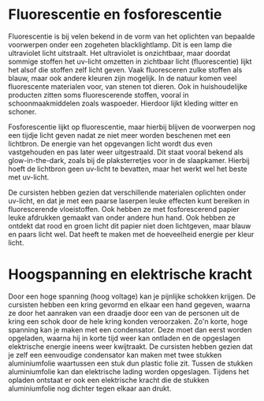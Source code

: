 # Fluorescentie en fosforescentie
Fluorescentie is bij velen bekend in de vorm van het oplichten van bepaalde voorwerpen onder een zogeheten blacklightlamp. Dit is een lamp die ultraviolet licht uitstraalt. Het ultraviolet is onzichtbaar, maar doordat sommige stoffen het uv-licht omzetten in zichtbaar licht (fluorescentie) lijkt het alsof die stoffen zelf licht geven. Vaak fluoresceren zulke stoffen als blauw, maar ook andere kleuren zijn mogelijk. In de natuur komen veel fluorescente materialen voor, van stenen tot dieren. Ook in huishoudelijke producten zitten soms fluorescerende stoffen, vooral in schoonmaakmiddelen zoals waspoeder. Hierdoor lijkt kleding witter en schoner.

Fosforescentie lijkt op fluorescentie, maar hierbij blijven de voorwerpen nog een tijdje licht geven nadat ze niet meer worden beschenen met een lichtbron. De energie van het opgevangen licht wordt dus even vastgehouden en pas later weer uitgestraald. Dit staat vooral bekend als glow-in-the-dark, zoals bij de plaksterretjes voor in de slaapkamer. Hierbij hoeft de lichtbron geen uv-licht te bevatten, maar het werkt wel het beste met uv-licht.

De cursisten hebben gezien dat verschillende materialen oplichten onder uv-licht, en dat je met een paarse laserpen leuke effecten kunt bereiken in fluorescerende vloeistoffen. Ook hebben ze met fosforescerend papier leuke afdrukken gemaakt van onder andere hun hand. Ook hebben ze ontdekt dat rood en groen licht dit papier niet doen lichtgeven, maar blauw en paars licht wel. Dat heeft te maken met de hoeveelheid energie per kleur licht.

# Hoogspanning en elektrische kracht
Door een hoge spanning (hoog voltage) kan je pijnlijke schokken krijgen. De cursisten hebben een kring gevormd en elkaar een hand gegeven, waarna ze door het aanraken van een draadje door een van de personen uit de kring een schok door de hele kring konden veroorzaken. Zo'n korte, hoge spanning kan je maken met een condensator. Deze moet dan eerst worden opgeladen, waarna hij in korte tijd weer kan ontladen en de opgeslagen elektrische energie ineens weer kwijtraakt. De cursisten hebben gezien dat je zelf een eenvoudige condensator kan maken met twee stukken aluminiumfolie waartussen een stuk dun plastic folie zit. Tussen de stukken aluminiumfolie kan dan elektrische lading worden opgeslagen. Tijdens het opladen ontstaat er ook een elektrische kracht die de stukken aluminiumfolie nog dichter tegen elkaar aan drukt. 
